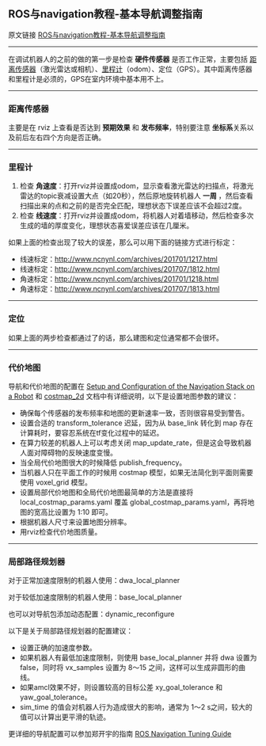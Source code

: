 ## ROS与navigation教程-基本导航调整指南

原文链接 [ROS与navigation教程-基本导航调整指南](https://www.ncnynl.com/archives/201708/1882.html)

-------

在调试机器人的之前的做的第一步是检查 **硬件传感器** 是否工作正常，主要包括 <u>距离传感器</u>（激光雷达或相机）、<u>里程计</u>（odom）、定位（GPS）。其中距离传感器和里程计是必须的，GPS在室内环境中基本用不上。

-------

### 距离传感器

主要是在 rviz 上查看是否达到 **预期效果** 和 **发布频率**，特别要注意 **坐标系**关系以及前后左右四个方向是否正确。

------

### 里程计

1. 检查 **角速度**：打开rviz并设置成odom，显示查看激光雷达的扫描点，将激光雷达的topic衰减设置大点（如20秒），然后原地旋转机器人 **一周** ，然后查看扫描出来的点和之前的是否完全匹配，理想状态下误差应该不会超过2度。
2. 检查 **线速度**：打开rviz并设置成odom，将机器人对着墙移动，然后检查多次生成的墙的厚度变化，理想状态喜爱误差应该在几厘米。

如果上面的检查出现了较大的误差，那么可以用下面的链接方式进行标定：
* 线速标定：http://www.ncnynl.com/archives/201701/1217.html
* 线速标定：http://www.ncnynl.com/archives/201707/1812.html
* 角速标定：http://www.ncnynl.com/archives/201701/1218.html
* 角速标定：http://www.ncnynl.com/archives/201707/1813.html

------

### 定位

如果上面的两步检查都通过了的话，那么建图和定位通常都不会很坏。

------

### 代价地图

导航和代价地图的配置在 [Setup and Configuration of the Navigation Stack on a Robot](http://wiki.ros.org/navigation/Tutorials/RobotSetup) 和 [costmap_2d](http://wiki.ros.org/costmap_2d) 文档中有详细说明，以下是设置地图参数的建议：

* 确保每个传感器的发布频率和地图的更新速率一致，否则很容易受到警告。
* 设置合适的 transform_tolerance 迟延，因为从 base_link 转化到 map 存在计算耗时，要容忍系统在tf变化过程中的延迟。
* 在算力较差的机器人上可以考虑关闭 map_update_rate，但是这会导致机器人面对障碍物的反映速度变慢。
* 当全局代价地图很大的时候降低 publish_frequency。
* 当机器人只在平面工作的时候用 costmap 模型，如果无法简化到平面则需要使用 voxel_grid 模型。
* 设置局部代价地图和全局代价地图最简单的方法是直接将 local_costmap_params.yaml 覆盖 global_costmap_params.yaml，再将地图的宽高比设置为 1:10 即可。
* 根据机器人尺寸来设置地图分辨率。
* 用rviz检查代价地图质量。

-------

### 局部路径规划器

对于正常加速度限制的机器人使用：dwa_local_planner

对于较低加速度限制的机器人使用：base_local_planner

也可以对导航包添加动态配置：dynamic_reconfigure

以下是关于局部路径规划器的配置建议：

* 设置正确的加速度参数。
* 如果机器人有最低加速度限制，则使用 base_local_planner 并将 dwa 设置为 false，同时将 vx_samples 设置为 8～15 之间，这样可以生成非圆形的曲线。
* 如果amcl效果不好，则设置较高的目标公差 xy_goal_tolerance 和 yaw_goal_tolerance。
* sim_time 的值会对机器人行为造成很大的影响，通常为 1～2 s之间，较大的值可以计算出更平滑的轨迹。

更详细的导航配置可以参加郑开宇的指南 [ROS Navigation Tuning Guide](https://kaiyuzheng.me/documents/navguide.pdf)